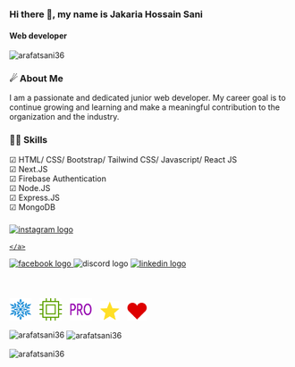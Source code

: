 ### Hi there 👋, my name is Jakaria Hossain Sani
#### Web developer

<p align="left"> <img src="https://komarev.com/ghpvc/?username=arafatsani36&label=Profile%20views&color=0e75b6&style=flat" alt="arafatsani36" /> </p>

### ☄ About Me

I am a passionate and dedicated junior web developer. My career goal is to continue growing and learning and make a meaningful contribution to the organization and the industry.

### 👨‍💻 Skills

  ☑ HTML/ CSS/ Bootstrap/ Tailwind CSS/ Javascript/ React JS    
  ☑ Next.JS  
  ☑ Firebase Authentication  
  ☑ Node.JS  
  ☑ Express.JS  
  ☑ MongoDB

###

<div align="flex ">
  <a href="https://www.facebook.com/profile.php?id=100090507447954"><img src="https://encrypted-tbn0.gstatic.com/images?q=tbn:ANd9GcRMuCSb3a2f0mSSqvkkLgbfFB8XFEMc-32l7A&usqp=CAU" height="35" alt="instagram logo"/> 
    
    </a>
 <a href="url"> <img src="https://img.shields.io/static/v1?message=Youtube&logo=youtube&label=&color=FF0000&logoColor=white&labelColor=&style=for-the-badge" height="35" alt="facebook logo"  /> </a>
 <img src="https://img.shields.io/static/v1?message=Discord&logo=discord&label=&color=7289DA&logoColor=white&labelColor=&style=for-the-badge" height="35" alt="discord logo"  />
<a href="https://www.linkedin.com/in/jakaria-hossain-sani-bb5466280/"> <img src="https://img.shields.io/static/v1?message=LinkedIn&logo=linkedin&label=&color=0077B5&logoColor=white&labelColor=&style=for-the-badge" height="35" alt="linkedin logo"  /> </a>
</div>

###

<br clear="both">
  

<a href='https://archiveprogram.github.com/'><img src='https://raw.githubusercontent.com/acervenky/animated-github-badges/master/assets/acbadge.gif' width='40' height='40'></a> <a href='https://docs.github.com/en/developers'><img src='https://raw.githubusercontent.com/acervenky/animated-github-badges/master/assets/devbadge.gif' width='40' height='40'></a> <a href='https://github.com/pricing'><img src='https://raw.githubusercontent.com/acervenky/animated-github-badges/master/assets/pro.gif' width='40' height='40'></a> <a href='https://stars.github.com/'><img src='https://raw.githubusercontent.com/acervenky/animated-github-badges/master/assets/starbadge.gif' width='35' height='35'></a> <a href='https://docs.github.com/en/github/supporting-the-open-source-community-with-github-sponsors'><img src='https://raw.githubusercontent.com/acervenky/animated-github-badges/master/assets/sponsorbadge.gif' width='35' height='35'></a> 


<p><img align="left" src="https://github-readme-stats.vercel.app/api/top-langs?username=arafatsani36&show_icons=true&locale=en&layout=compact" alt="arafatsani36" /></p>

<p>&nbsp;<img align="center" src="https://github-readme-stats.vercel.app/api?username=arafatsani36&show_icons=true&locale=en" alt="arafatsani36" /></p>

<p><img align="center" src="https://github-readme-streak-stats.herokuapp.com/?user=arafatsani36&" alt="arafatsani36" /></p>
